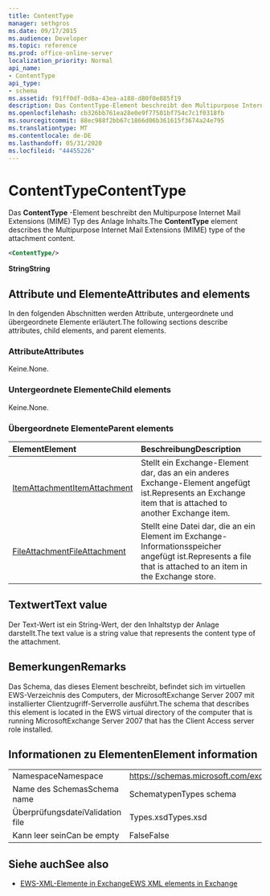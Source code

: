```yaml
---
title: ContentType
manager: sethgros
ms.date: 09/17/2015
ms.audience: Developer
ms.topic: reference
ms.prod: office-online-server
localization_priority: Normal
api_name:
- ContentType
api_type:
- schema
ms.assetid: f91ff0df-0d8a-43ea-a188-d80f0e885f19
description: Das ContentType-Element beschreibt den Multipurpose Internet Mail Extensions (MIME) Typ des Anlage Inhalts.
ms.openlocfilehash: cb326bb761ea28e0e9f77501bf754c7c1f0318fb
ms.sourcegitcommit: 88ec988f2bb67c1866d06b361615f3674a24e795
ms.translationtype: MT
ms.contentlocale: de-DE
ms.lasthandoff: 05/31/2020
ms.locfileid: "44455226"
---
```

# <a name="contenttype"></a><span data-ttu-id="acf5b-103">ContentType</span><span class="sxs-lookup"><span data-stu-id="acf5b-103">ContentType</span></span>

<span data-ttu-id="acf5b-104">Das **ContentType** -Element beschreibt den Multipurpose Internet Mail Extensions (MIME) Typ des Anlage Inhalts.</span><span class="sxs-lookup"><span data-stu-id="acf5b-104">The **ContentType** element describes the Multipurpose Internet Mail Extensions (MIME) type of the attachment content.</span></span> 
  
```xml
<ContentType/>
```

 <span data-ttu-id="acf5b-105">**String**</span><span class="sxs-lookup"><span data-stu-id="acf5b-105">**String**</span></span>
## <a name="attributes-and-elements"></a><span data-ttu-id="acf5b-106">Attribute und Elemente</span><span class="sxs-lookup"><span data-stu-id="acf5b-106">Attributes and elements</span></span>

<span data-ttu-id="acf5b-107">In den folgenden Abschnitten werden Attribute, untergeordnete und übergeordnete Elemente erläutert.</span><span class="sxs-lookup"><span data-stu-id="acf5b-107">The following sections describe attributes, child elements, and parent elements.</span></span>
  
### <a name="attributes"></a><span data-ttu-id="acf5b-108">Attribute</span><span class="sxs-lookup"><span data-stu-id="acf5b-108">Attributes</span></span>

<span data-ttu-id="acf5b-109">Keine.</span><span class="sxs-lookup"><span data-stu-id="acf5b-109">None.</span></span>
  
### <a name="child-elements"></a><span data-ttu-id="acf5b-110">Untergeordnete Elemente</span><span class="sxs-lookup"><span data-stu-id="acf5b-110">Child elements</span></span>

<span data-ttu-id="acf5b-111">Keine.</span><span class="sxs-lookup"><span data-stu-id="acf5b-111">None.</span></span>
  
### <a name="parent-elements"></a><span data-ttu-id="acf5b-112">Übergeordnete Elemente</span><span class="sxs-lookup"><span data-stu-id="acf5b-112">Parent elements</span></span>

|<span data-ttu-id="acf5b-113">**Element**</span><span class="sxs-lookup"><span data-stu-id="acf5b-113">**Element**</span></span>|<span data-ttu-id="acf5b-114">**Beschreibung**</span><span class="sxs-lookup"><span data-stu-id="acf5b-114">**Description**</span></span>|
|:-----|:-----|
|[<span data-ttu-id="acf5b-115">ItemAttachment</span><span class="sxs-lookup"><span data-stu-id="acf5b-115">ItemAttachment</span></span>](itemattachment.md) <br/> |<span data-ttu-id="acf5b-116">Stellt ein Exchange-Element dar, das an ein anderes Exchange-Element angefügt ist.</span><span class="sxs-lookup"><span data-stu-id="acf5b-116">Represents an Exchange item that is attached to another Exchange item.</span></span>  <br/> |
|[<span data-ttu-id="acf5b-117">FileAttachment</span><span class="sxs-lookup"><span data-stu-id="acf5b-117">FileAttachment</span></span>](fileattachment.md) <br/> |<span data-ttu-id="acf5b-118">Stellt eine Datei dar, die an ein Element im Exchange-Informationsspeicher angefügt ist.</span><span class="sxs-lookup"><span data-stu-id="acf5b-118">Represents a file that is attached to an item in the Exchange store.</span></span>  <br/> |
   
## <a name="text-value"></a><span data-ttu-id="acf5b-119">Textwert</span><span class="sxs-lookup"><span data-stu-id="acf5b-119">Text value</span></span>

<span data-ttu-id="acf5b-120">Der Text-Wert ist ein String-Wert, der den Inhaltstyp der Anlage darstellt.</span><span class="sxs-lookup"><span data-stu-id="acf5b-120">The text value is a string value that represents the content type of the attachment.</span></span>
  
## <a name="remarks"></a><span data-ttu-id="acf5b-121">Bemerkungen</span><span class="sxs-lookup"><span data-stu-id="acf5b-121">Remarks</span></span>

<span data-ttu-id="acf5b-122">Das Schema, das dieses Element beschreibt, befindet sich im virtuellen EWS-Verzeichnis des Computers, der MicrosoftExchange Server 2007 mit installierter Clientzugriff-Serverrolle ausführt.</span><span class="sxs-lookup"><span data-stu-id="acf5b-122">The schema that describes this element is located in the EWS virtual directory of the computer that is running MicrosoftExchange Server 2007 that has the Client Access server role installed.</span></span>
  
## <a name="element-information"></a><span data-ttu-id="acf5b-123">Informationen zu Elementen</span><span class="sxs-lookup"><span data-stu-id="acf5b-123">Element information</span></span>

|||
|:-----|:-----|
|<span data-ttu-id="acf5b-124">Namespace</span><span class="sxs-lookup"><span data-stu-id="acf5b-124">Namespace</span></span>  <br/> |https://schemas.microsoft.com/exchange/services/2006/types  <br/> |
|<span data-ttu-id="acf5b-125">Name des Schemas</span><span class="sxs-lookup"><span data-stu-id="acf5b-125">Schema name</span></span>  <br/> |<span data-ttu-id="acf5b-126">Schematypen</span><span class="sxs-lookup"><span data-stu-id="acf5b-126">Types schema</span></span>  <br/> |
|<span data-ttu-id="acf5b-127">Überprüfungsdatei</span><span class="sxs-lookup"><span data-stu-id="acf5b-127">Validation file</span></span>  <br/> |<span data-ttu-id="acf5b-128">Types.xsd</span><span class="sxs-lookup"><span data-stu-id="acf5b-128">Types.xsd</span></span>  <br/> |
|<span data-ttu-id="acf5b-129">Kann leer sein</span><span class="sxs-lookup"><span data-stu-id="acf5b-129">Can be empty</span></span>  <br/> |<span data-ttu-id="acf5b-130">False</span><span class="sxs-lookup"><span data-stu-id="acf5b-130">False</span></span>  <br/> |
   
## <a name="see-also"></a><span data-ttu-id="acf5b-131">Siehe auch</span><span class="sxs-lookup"><span data-stu-id="acf5b-131">See also</span></span>



- [<span data-ttu-id="acf5b-132">EWS-XML-Elemente in Exchange</span><span class="sxs-lookup"><span data-stu-id="acf5b-132">EWS XML elements in Exchange</span></span>](ews-xml-elements-in-exchange.md)

